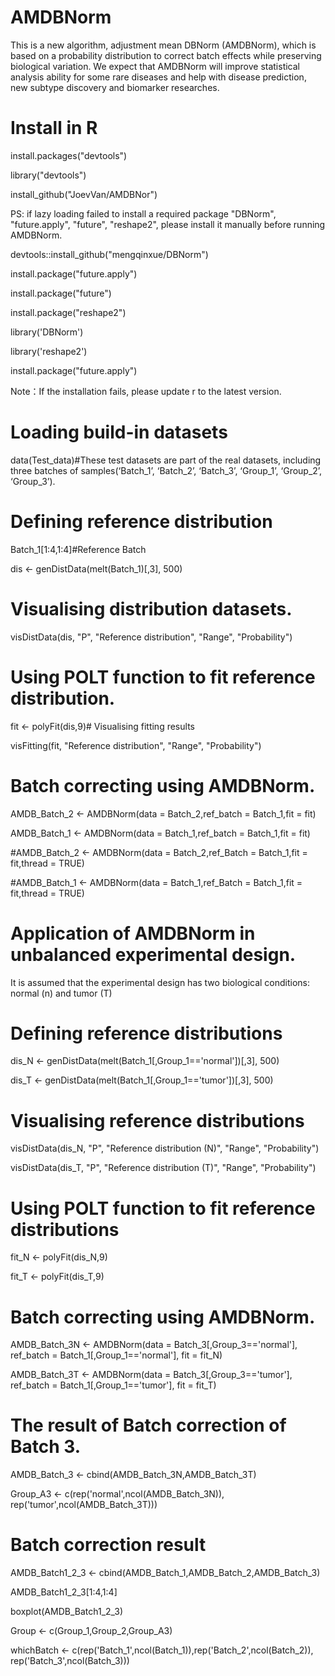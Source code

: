 # AMDBNorm
This is a new algorithm, adjustment mean DBNorm (AMDBNorm), which is based on a probability distribution to correct batch effects while preserving biological variation. We expect that AMDBNorm will improve statistical analysis ability for some rare diseases and help with disease prediction, new subtype discovery and biomarker researches.
# Install in R
install.packages("devtools")

library("devtools")

install_github("JoevVan/AMDBNor")

PS: if lazy loading failed to install a required package "DBNorm", "future.apply", "future", "reshape2", please install it manually before running AMDBNorm.

devtools::install_github("mengqinxue/DBNorm")

install.package("future.apply")

install.package("future")

install.package("reshape2")

library('DBNorm')

library('reshape2')

install.package("future.apply")

Note：If the installation fails, please update r to the latest version.

# Loading build-in datasets

data(Test_data)#These test datasets are part of the real datasets, including three batches of samples(‘Batch_1’, ‘Batch_2’, ‘Batch_3’, ‘Group_1’, ‘Group_2’, ‘Group_3’).
# Defining reference distribution
Batch_1[1:4,1:4]#Reference Batch

dis <- genDistData(melt(Batch_1)[,3], 500)
# Visualising distribution datasets.
visDistData(dis, "P", "Reference distribution", "Range", "Probability")
# Using POLT function to fit reference distribution.
fit <- polyFit(dis,9)# Visualising fitting results

visFitting(fit, "Reference distribution", "Range", "Probability")
# Batch correcting using AMDBNorm.
AMDB_Batch_2 <- AMDBNorm(data = Batch_2,ref_batch = Batch_1,fit = fit)

AMDB_Batch_1 <- AMDBNorm(data = Batch_1,ref_batch = Batch_1,fit = fit)

#AMDB_Batch_2 <- AMDBNorm(data = Batch_2,ref_Batch = Batch_1,fit = fit,thread = TRUE)

#AMDB_Batch_1 <- AMDBNorm(data = Batch_1,ref_Batch = Batch_1,fit = fit,thread = TRUE)
# Application of AMDBNorm in unbalanced experimental design.
It is assumed that the experimental design has two biological conditions: normal (n) and tumor (T)
# Defining reference distributions
dis_N <- genDistData(melt(Batch_1[,Group_1=='normal'])[,3], 500)

dis_T <- genDistData(melt(Batch_1[,Group_1=='tumor'])[,3], 500)
# Visualising reference distributions
visDistData(dis_N, "P", "Reference distribution (N)", "Range", "Probability")

visDistData(dis_T, "P", "Reference distribution (T)", "Range", "Probability")
# Using POLT function to fit reference distributions
fit_N <- polyFit(dis_N,9)

fit_T <- polyFit(dis_T,9)
# Batch correcting using AMDBNorm.
AMDB_Batch_3N <- AMDBNorm(data = Batch_3[,Group_3=='normal'],
                          ref_batch = Batch_1[,Group_1=='normal'], fit = fit_N)
                          
AMDB_Batch_3T <- AMDBNorm(data = Batch_3[,Group_3=='tumor'],
                          ref_batch = Batch_1[,Group_1=='tumor'], fit = fit_T)
# The result of Batch correction of Batch 3.
AMDB_Batch_3 <- cbind(AMDB_Batch_3N,AMDB_Batch_3T)

Group_A3 <- c(rep('normal',ncol(AMDB_Batch_3N)),
              rep('tumor',ncol(AMDB_Batch_3T)))
# Batch correction result
AMDB_Batch1_2_3 <- cbind(AMDB_Batch_1,AMDB_Batch_2,AMDB_Batch_3)

AMDB_Batch1_2_3[1:4,1:4]

boxplot(AMDB_Batch1_2_3)

Group <- c(Group_1,Group_2,Group_A3)

whichBatch <- c(rep('Batch_1',ncol(Batch_1)),rep('Batch_2',ncol(Batch_2)),
                rep('Batch_3',ncol(Batch_3)))
